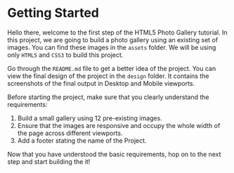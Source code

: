 # Getting Started

Hello there, welcome to the first step of the HTML5 Photo Gallery tutorial. In this project, we are going to build a photo gallery using an existing set of images. You can find these images in the `assets` folder. We will be using only `HTML5` and `CSS3` to build this project.

Go through the `README.md` file to get a better idea of the project. You can view the final design of the project in the `design` folder. It contains the screenshots of the final output in Desktop and Mobile viewports.

Before starting the project, make sure that you clearly understand the requirements:

1. Build a small gallery using 12 pre-existing images.
2. Ensure that the images are responsive and occupy the whole width of the page across different viewports.
3. Add a footer stating the name of the Project.

Now that you have understood the basic requirements, hop on to the next step and start building the it!
